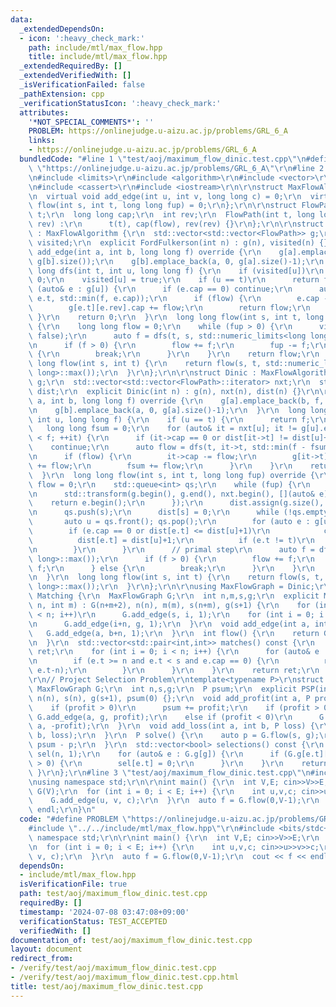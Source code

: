 ```yaml
---
data:
  _extendedDependsOn:
  - icon: ':heavy_check_mark:'
    path: include/mtl/max_flow.hpp
    title: include/mtl/max_flow.hpp
  _extendedRequiredBy: []
  _extendedVerifiedWith: []
  _isVerificationFailed: false
  _pathExtension: cpp
  _verificationStatusIcon: ':heavy_check_mark:'
  attributes:
    '*NOT_SPECIAL_COMMENTS*': ''
    PROBLEM: https://onlinejudge.u-aizu.ac.jp/problems/GRL_6_A
    links:
    - https://onlinejudge.u-aizu.ac.jp/problems/GRL_6_A
  bundledCode: "#line 1 \"test/aoj/maximum_flow_dinic.test.cpp\"\n#define PROBLEM\
    \ \"https://onlinejudge.u-aizu.ac.jp/problems/GRL_6_A\"\r\n#line 2 \"include/mtl/max_flow.hpp\"\
    \n#include <limits>\r\n#include <algorithm>\r\n#include <vector>\r\n#include <queue>\r\
    \n#include <cassert>\r\n#include <iostream>\r\n\r\nstruct MaxFlowAlgorithm {\r\
    \n  virtual void add_edge(int u, int v, long long c) = 0;\r\n  virtual long long\
    \ flow(int s, int t, long long fup) = 0;\r\n};\r\n\r\nstruct FlowPath {\r\n  int\
    \ t;\r\n  long long cap;\r\n  int rev;\r\n  FlowPath(int t, long long flow, int\
    \ rev) :\r\n      t(t), cap(flow), rev(rev) {}\r\n};\r\n\r\nstruct FordFulkerson\
    \ : MaxFlowAlgorithm {\r\n  std::vector<std::vector<FlowPath>> g;\r\n  std::vector<bool>\
    \ visited;\r\n  explicit FordFulkerson(int n) : g(n), visited(n) {}\r\n\r\n  void\
    \ add_edge(int a, int b, long long f) override {\r\n    g[a].emplace_back(b, f,\
    \ g[b].size());\r\n    g[b].emplace_back(a, 0, g[a].size()-1);\r\n  }\r\n  long\
    \ long dfs(int t, int u, long long f) {\r\n    if (visited[u])\r\n      return\
    \ 0;\r\n    visited[u] = true;\r\n    if (u == t)\r\n      return f;\r\n    for\
    \ (auto& e : g[u]) {\r\n      if (e.cap == 0) continue;\r\n      auto flow = dfs(t,\
    \ e.t, std::min(f, e.cap));\r\n      if (flow) {\r\n        e.cap -= flow;\r\n\
    \        g[e.t][e.rev].cap += flow;\r\n        return flow;\r\n      }\r\n   \
    \ }\r\n    return 0;\r\n  }\r\n  long long flow(int s, int t, long long fup) override\
    \ {\r\n    long long flow = 0;\r\n    while (fup > 0) {\r\n      visited.assign(g.size(),\
    \ false);\r\n      auto f = dfs(t, s, std::numeric_limits<long long>::max());\r\
    \n      if (f > 0) {\r\n        flow += f;\r\n        fup -= f;\r\n      } else\
    \ {\r\n        break;\r\n      }\r\n    }\r\n    return flow;\r\n  }\r\n  long\
    \ long flow(int s, int t) {\r\n    return flow(s, t, std::numeric_limits<long\
    \ long>::max());\r\n  }\r\n};\r\n\r\nstruct Dinic : MaxFlowAlgorithm {\r\n  std::vector<std::vector<FlowPath>>\
    \ g;\r\n  std::vector<std::vector<FlowPath>::iterator> nxt;\r\n  std::vector<int>\
    \ dist;\r\n  explicit Dinic(int n) : g(n), nxt(n), dist(n) {}\r\n\r\n  void add_edge(int\
    \ a, int b, long long f) override {\r\n    g[a].emplace_back(b, f, g[b].size());\r\
    \n    g[b].emplace_back(a, 0, g[a].size()-1);\r\n  }\r\n  long long dfs(int t,\
    \ int u, long long f) {\r\n    if (u == t) {\r\n      return f;\r\n    }\r\n \
    \   long long fsum = 0;\r\n    for (auto& it = nxt[u]; it != g[u].end() and fsum\
    \ < f; ++it) {\r\n      if (it->cap == 0 or dist[it->t] != dist[u]+1)\r\n    \
    \    continue;\r\n      auto flow = dfs(t, it->t, std::min(f - fsum, it->cap));\r\
    \n      if (flow) {\r\n        it->cap -= flow;\r\n        g[it->t][it->rev].cap\
    \ += flow;\r\n        fsum += flow;\r\n      }\r\n    }\r\n    return fsum;\r\n\
    \  }\r\n  long long flow(int s, int t, long long fup) override {\r\n    long long\
    \ flow = 0;\r\n    std::queue<int> qs;\r\n    while (fup) {\r\n      // dual step\r\
    \n      std::transform(g.begin(), g.end(), nxt.begin(), [](auto& e) {\r\n    \
    \    return e.begin();\r\n      });\r\n      dist.assign(g.size(), std::numeric_limits<int>::max());\r\
    \n      qs.push(s);\r\n      dist[s] = 0;\r\n      while (!qs.empty()) {\r\n \
    \       auto u = qs.front(); qs.pop();\r\n        for (auto e : g[u]) {\r\n  \
    \        if (e.cap == 0 or dist[e.t] <= dist[u]+1)\r\n            continue;\r\n\
    \          dist[e.t] = dist[u]+1;\r\n          if (e.t != t)\r\n            qs.push(e.t);\r\
    \n        }\r\n      }\r\n      // primal step\r\n      auto f = dfs(t, s, std::numeric_limits<long\
    \ long>::max());\r\n      if (f > 0) {\r\n        flow += f;\r\n        fup -=\
    \ f;\r\n      } else {\r\n        break;\r\n      }\r\n    }\r\n    return flow;\r\
    \n  }\r\n  long long flow(int s, int t) {\r\n    return flow(s, t, std::numeric_limits<long\
    \ long>::max());\r\n  }\r\n};\r\n\r\nusing MaxFlowGraph = Dinic;\r\n\r\nstruct\
    \ Matching {\r\n  MaxFlowGraph G;\r\n  int n,m,s,g;\r\n  explicit Matching(int\
    \ n, int m) : G(n+m+2), n(n), m(m), s(n+m), g(s+1) {\r\n    for (int i = 0; i\
    \ < n; i++)\r\n      G.add_edge(s, i, 1);\r\n    for (int i = 0; i < m; i++)\r\
    \n      G.add_edge(i+n, g, 1);\r\n  }\r\n  void add_edge(int a, int b) {\r\n \
    \   G.add_edge(a, b+n, 1);\r\n  }\r\n  int flow() {\r\n    return G.flow(s, g);\r\
    \n  }\r\n  std::vector<std::pair<int,int>> matches() const {\r\n    std::vector<std::pair<int,int>>\
    \ ret;\r\n    for (int i = 0; i < n; i++) {\r\n      for (auto& e : G.g[i]) {\r\
    \n        if (e.t >= n and e.t < s and e.cap == 0) {\r\n          ret.emplace_back(i,\
    \ e.t-n);\r\n        }\r\n      }\r\n    }\r\n    return ret;\r\n  }\r\n};\r\n\
    \r\n// Project Selection Problem\r\ntemplate<typename P>\r\nstruct PSP {\r\n \
    \ MaxFlowGraph G;\r\n  int n,s,g;\r\n  P psum;\r\n  explicit PSP(int n) : G(n+2),\
    \ n(n), s(n), g(s+1), psum(0) {};\r\n  void add_profit(int a, P profit) {\r\n\
    \    if (profit > 0)\r\n      psum += profit;\r\n    if (profit > 0)\r\n     \
    \ G.add_edge(a, g, profit);\r\n    else if (profit < 0)\r\n      G.add_edge(s,\
    \ a, -profit);\r\n  }\r\n  void add_loss(int a, int b, P loss) {\r\n    G.add_edge(a,\
    \ b, loss);\r\n  }\r\n  P solve() {\r\n    auto p = G.flow(s, g);\r\n    return\
    \ psum - p;\r\n  }\r\n  std::vector<bool> selections() const {\r\n    std::vector<bool>\
    \ sel(n, 1);\r\n    for (auto& e : G.g[g]) {\r\n      if (G.g[e.t][e.rev].cap\
    \ > 0) {\r\n        sel[e.t] = 0;\r\n      }\r\n    }\r\n    return sel;\r\n \
    \ }\r\n};\r\n#line 3 \"test/aoj/maximum_flow_dinic.test.cpp\"\n#include <bits/stdc++.h>\r\
    \nusing namespace std;\r\n\r\nint main() {\r\n  int V,E; cin>>V>>E;\r\n  Dinic\
    \ G(V);\r\n  for (int i = 0; i < E; i++) {\r\n    int u,v,c; cin>>u>>v>>c;\r\n\
    \    G.add_edge(u, v, c);\r\n  }\r\n  auto f = G.flow(0,V-1);\r\n  cout << f <<\
    \ endl;\r\n}\n"
  code: "#define PROBLEM \"https://onlinejudge.u-aizu.ac.jp/problems/GRL_6_A\"\r\n\
    #include \"../../include/mtl/max_flow.hpp\"\r\n#include <bits/stdc++.h>\r\nusing\
    \ namespace std;\r\n\r\nint main() {\r\n  int V,E; cin>>V>>E;\r\n  Dinic G(V);\r\
    \n  for (int i = 0; i < E; i++) {\r\n    int u,v,c; cin>>u>>v>>c;\r\n    G.add_edge(u,\
    \ v, c);\r\n  }\r\n  auto f = G.flow(0,V-1);\r\n  cout << f << endl;\r\n}"
  dependsOn:
  - include/mtl/max_flow.hpp
  isVerificationFile: true
  path: test/aoj/maximum_flow_dinic.test.cpp
  requiredBy: []
  timestamp: '2024-07-08 03:47:08+09:00'
  verificationStatus: TEST_ACCEPTED
  verifiedWith: []
documentation_of: test/aoj/maximum_flow_dinic.test.cpp
layout: document
redirect_from:
- /verify/test/aoj/maximum_flow_dinic.test.cpp
- /verify/test/aoj/maximum_flow_dinic.test.cpp.html
title: test/aoj/maximum_flow_dinic.test.cpp
---
```

